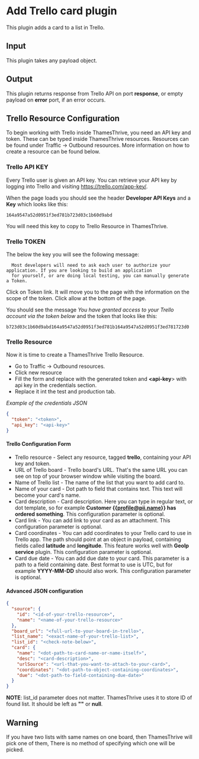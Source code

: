 # Add Trello card plugin

This plugin adds a card to a list in Trello.

## Input

This plugin takes any payload object.

## Output

This plugin returns response from Trello API on port **response**, or empty payload
on **error** port, if an error occurs.

## Trello Resource Configuration

To begin working with Trello inside ThamesThrive, you need an API key and token. These can be typed inside ThamesThrive resources.
Resources can be found under Traffic -> Outbound resources. More information on how to create a resource can be found below.

### Trello API KEY

Every Trello user is given an API key. You can retrieve your 
API key by logging into Trello and visiting https://trello.com/app-key/.

When the page loads you should see the header __Developer API Keys__ and a __Key__ which looks like this:

```
164a9547a52d0951f3ed781b723d03c1b60d9abd
```

You will need this key to copy to Trello Resource in ThamesThrive.

### Trello TOKEN

The below the key you will see the following message:

```
  Most developers will need to ask each user to authorize your application. If you are looking to build an application 
  for yourself, or are doing local testing, you can manually generate a Token. 
```

Click on Token link. It will move you to the page with the information on the scope of the token. Click allow at the
bottom of the page. 

You should see the message *You have granted access to your Trello account via the token below* and the token that looks 
like this:

```
b723d03c1b60d9abd164a9547a52d0951f3ed781b164a9547a52d0951f3ed781723d0
```

### Trello Resource

Now it is time to create a ThamesThrive Trello Resource.

* Go to Traffic -> Outbound resources. 
* Click new resource
* Fill the form and replace __<token>__ with the generated token and __<api-key__> with api key in the credentials section.
* Replace it int the test and production tab. 

*Example of the credentials JSON*

```json
{
  "token": "<token>",
  "api_key": "<api-key>"
}

```

#### Trello Configuration Form

- Trello resource - Select any resource, tagged **trello**, containing your API key
  and token.
- URL of Trello board - Trello board's URL. That's the same URL you can see
  on top of your browser window while visiting the board.
- Name of Trello list - The name of the list that you want to add card to.
- Name of your card - Dot path to field that contains text. This text will become your
  card's name.
- Card description - Card description. Here you can type in regular text, or 
  dot template, so for example **Customer {{profile@pii.name}} has ordered something**.
  This configuration parameter is optional.
- Card link - You can add link to your card as an attachment. This configuration parameter is optional.
- Card coordinates - You can add coordinates to your Trello card to use in Trello app. The path should
  point at an object in payload, containing fields called **latitude** and **longitude**. This
  feature works well with **GeoIp service** plugin. This configuration parameter is optional.
- Card due date - You can add due date to your card. This parameter is a path to a field
  containing date. Best format to use is UTC, but for example **YYYY-MM-DD** should also work.
  This configuration parameter is optional.

#### Advanced JSON configuration

```json
{
  "source": {
    "id": "<id-of-your-trello-resource>",
    "name": "<name-of-your-trello-resource>"
  },
  "board_url": "<full-url-to-your-board-in-trello>",
  "list_name": "<exact-name-of-your-trello-list>",
  "list_id": "<check-note-below>",
  "card": {
    "name": "<dot-path-to-card-name-or-name-itself>",
    "desc": "<card-description>",
    "urlSource": "<url-that-you-want-to-attach-to-your-card>",
    "coordinates": "<dot-path-to-object-containing-coordinates>",
    "due": "<dot-path-to-field-containing-due-date>"
  }
}
```
**NOTE**: list_id parameter does not matter. ThamesThrive uses it to store ID of found list.
It should be left as **""** or **null**.

## Warning

If you have two lists with same names on one board, then ThamesThrive will pick one of them,
There is no method of specifying which one will be picked.
